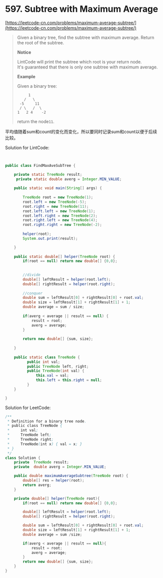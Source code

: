 # 597. Subtree with Maximum Average

[https://leetcode-cn.com/problems/maximum-average-subtree/](https://leetcode-cn.com/problems/maximum-average-subtree/)

> Given a binary tree, find the subtree with maximum average. Return the root of the subtree.
>
> **Notice**
>
> LintCode will print the subtree which root is your return node.  
> It's guaranteed that there is only one subtree with maximum average.
>
> **Example**
>
> Given a binary tree:
>
> ```text
>      1
>    /   \
>  -5     11
>  / \   /  \
> 1   2 4    -2
> ```
>
> return the node`11`.

平均值随着sum和count的变化而变化，所以要同时记录sum和count以便于后续比较。



Solution for LintCode:

```java
 

public class FindMaxAveSubTree {

	private static TreeNode result;
	 private static double averg = Integer.MIN_VALUE;
	 
	public static void main(String[] args) {
		
		TreeNode root = new TreeNode(1);
		root.left = new TreeNode(-5);
		root.right = new TreeNode(11);
		root.left.left = new TreeNode(1);
		root.left.right = new TreeNode(2);
		root.right.left = new TreeNode(4);
		root.right.right = new TreeNode(-2);
		
		helper(root);
		System.out.print(result);

	}
	
	public static double[] helper(TreeNode root) {
		if(root == null) return new double[] {0,0};
		
		
		//divide
		double[] leftResult = helper(root.left);
		double[] rightResult = helper(root.right);
		
		//conquer
		double sum = leftResult[0] + rightResult[0] + root.val;
		double size = leftResult[1] + rightResult[1] + 1;
		double average = sum / size;
		
		if(averg < average || result == null) {
			result = root;
			averg = average;
		}
		
		return new double[] {sum, size};
		
	}
	
	public static class TreeNode {
	      public int val;
	      public TreeNode left, right;
	      public TreeNode(int val) {
	          this.val = val;
	          this.left = this.right = null;
	      }
	}

}

```

Solution for LeetCode:

```java
/**
 * Definition for a binary tree node.
 * public class TreeNode {
 *     int val;
 *     TreeNode left;
 *     TreeNode right;
 *     TreeNode(int x) { val = x; }
 * }
 */
class Solution {
    private  TreeNode result;
	private  double averg = Integer.MIN_VALUE;

    public double maximumAverageSubtree(TreeNode root) {
        double[] res = helper(root);
        return averg;
    }

    private double[] helper(TreeNode root){
        if(root == null) return new double[] {0,0};

        double[] leftResult = helper(root.left);
        double[] rightResult = helper(root.right);

        double sum = leftResult[0] + rightResult[0] + root.val;
        double size = leftResult[1] + rightResult[1] + 1;
        double average = sum /size;

        if(averg < average || result == null){
            result = root;
            averg = average;
        }
        return new double[] {sum, size};
    }
}
```

